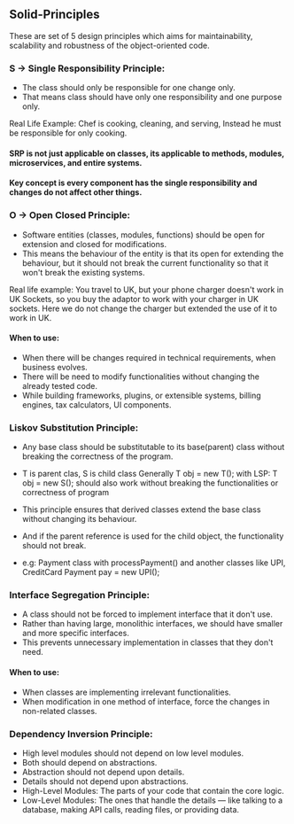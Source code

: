 ## Solid-Principles

These are set of 5 design principles which aims for maintainability, 
scalability and robustness of the object-oriented code.

### S -> Single Responsibility Principle: 
- The class should only be responsible for one change only.
- That means class should have only one responsibility and one purpose only.

Real Life Example: Chef is cooking, cleaning, and serving,
Instead he must be responsible for only cooking.

#### SRP is not just applicable on classes, its applicable to methods, modules, microservices, and entire systems.

#### Key concept is every component has the single responsibility and changes do not affect other things.

### O -> Open Closed Principle:
- Software entities (classes, modules, functions) should be open for extension and closed for 
modifications.
- This means the behaviour of the entity is that its open for extending the behaviour, 
but it should not break the current functionality so that it won't break the existing systems.

Real life example: You travel to UK, but your phone charger doesn't work in UK Sockets, 
so you buy the adaptor to work with your charger in UK sockets.
Here we do not change the charger but extended the use of it to work in UK.

#### When to use:
- When there will be changes required in technical requirements, when business evolves.
- There will be need to modify functionalities without changing the already tested code.
- While building frameworks, plugins, or extensible systems, billing engines, tax calculators, 
UI components.

### Liskov Substitution Principle:

- Any base class should be substitutable to its base(parent) class without breaking the 
correctness of the program.
- T is parent clas, S is child class 
Generally T obj = new T();
with LSP: T obj = new S(); should also work without breaking the functionalities or correctness of program
- This principle ensures that derived classes extend the base class without changing its
behaviour.
- And if the parent reference is used for the child object, the functionality should not break.

- e.g: Payment class with processPayment() and another classes like UPI, CreditCard
Payment pay = new UPI();

### Interface Segregation Principle:

- A class should not be forced to implement interface that it don't use.
- Rather than having large, monolithic interfaces, we should have smaller and more specific interfaces.
- This prevents unnecessary implementation in classes that they don't need.

#### When to use:

- When classes are implementing irrelevant functionalities.
- When modification in one method of interface, force the changes in non-related classes.

### Dependency Inversion Principle: 

- High level modules should not depend on low level modules.
- Both should depend on abstractions.
- Abstraction should not depend upon details.
- Details should not depend upon abstractions.
- High-Level Modules: The parts of your code that contain the core logic.
- Low-Level Modules: The ones that handle the details — like talking to a database, making API calls, reading files, or providing data.
